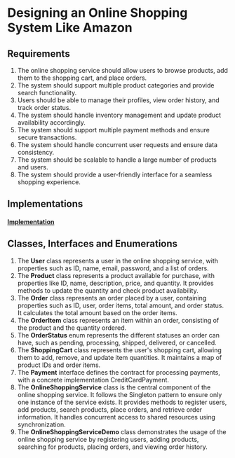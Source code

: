 # Designing an Online Shopping System Like Amazon

## Requirements

1. The online shopping service should allow users to browse products, add them to the shopping cart, and place orders.
2. The system should support multiple product categories and provide search functionality.
3. Users should be able to manage their profiles, view order history, and track order status.
4. The system should handle inventory management and update product availability accordingly.
5. The system should support multiple payment methods and ensure secure transactions.
6. The system should handle concurrent user requests and ensure data consistency.
7. The system should be scalable to handle a large number of products and users.
8. The system should provide a user-friendly interface for a seamless shopping experience.

## Implementations

#### [Implementation](onlineShoppingSystem.kt)

## Classes, Interfaces and Enumerations

1. The **User** class represents a user in the online shopping service, with properties such as ID, name, email,
   password, and a list of orders.
2. The **Product** class represents a product available for purchase, with properties like ID, name, description, price,
   and quantity. It provides methods to update the quantity and check product availability.
3. The **Order** class represents an order placed by a user, containing properties such as ID, user, order items, total
   amount, and order status. It calculates the total amount based on the order items.
4. The **OrderItem** class represents an item within an order, consisting of the product and the quantity ordered.
5. The **OrderStatus** enum represents the different statuses an order can have, such as pending, processing, shipped,
   delivered, or cancelled.
6. The **ShoppingCart** class represents the user's shopping cart, allowing them to add, remove, and update item
   quantities. It maintains a map of product IDs and order items.
7. The **Payment** interface defines the contract for processing payments, with a concrete implementation
   CreditCardPayment.
8. The **OnlineShoppingService** class is the central component of the online shopping service. It follows the Singleton
   pattern to ensure only one instance of the service exists. It provides methods to register users, add products,
   search products, place orders, and retrieve order information. It handles concurrent access to shared resources using
   synchronization.
9. The **OnlineShoppingServiceDemo** class demonstrates the usage of the online shopping service by registering users,
   adding products, searching for products, placing orders, and viewing order history.